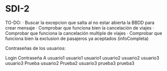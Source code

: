 # SDI-2

TO-DO:
  · Buscar la excepcion que salta al no estar abierta la BBDD para crear mensaje
  · Comprobar que funciona bien la cancelación de viajes
  · Comprobar que funciona la cancelación multiple de viajes
  · Comprobar que funciona bien la exclusion de pasajeros ya aceptados (infoCompleta)
  
  
Contraseñas de los usuarios:

Login     Contraseña
A         usuario1
usuario1  usuario1
usuario2  usuario2
usuario3  usuario3
Prueba    usuario2
Prueba2   usuario3
prueba3   prueba3

